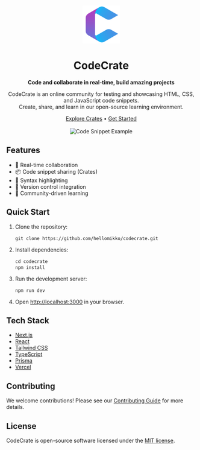 <div align="center">
  <img src="https://github.com/hellomikko/codecrate/raw/main/public/ccColor.png" alt="CodeCrate Logo" width="100" height="100">
</div>

<h1 align="center">CodeCrate</h1>

<p align="center">
  <strong>Code and collaborate in real-time, build amazing projects</strong>
</p>

<p align="center">
  CodeCrate is an online community for testing and showcasing HTML, CSS, and JavaScript code snippets.<br>
  Create, share, and learn in our open-source learning environment.
</p>

<div align="center">
  <a href="#explore-crates">Explore Crates</a> •
  <a href="#get-started">Get Started</a>
</div>

<br>

<div align="center">
  <img src="https://github.com/hellomikko/codecrate/raw/main/public/code-snippet-example.png" alt="Code Snippet Example" width="600">
</div>

## Features

- 🚀 Real-time collaboration
- 📦 Code snippet sharing (Crates)
- 🌈 Syntax highlighting
- 🔄 Version control integration
- 🤝 Community-driven learning

## Quick Start

1. Clone the repository:
   ```
   git clone https://github.com/hellomikko/codecrate.git
   ```

2. Install dependencies:
   ```
   cd codecrate
   npm install
   ```

3. Run the development server:
   ```
   npm run dev
   ```

4. Open [http://localhost:3000](http://localhost:3000) in your browser.

## Tech Stack

- [Next.js](https://nextjs.org/)
- [React](https://reactjs.org/)
- [Tailwind CSS](https://tailwindcss.com/)
- [TypeScript](https://www.typescriptlang.org/)
- [Prisma](https://www.prisma.io/)
- [Vercel](https://vercel.com/)

## Contributing

We welcome contributions! Please see our [Contributing Guide](CONTRIBUTING.md) for more details.

## License

CodeCrate is open-source software licensed under the [MIT license](LICENSE).
